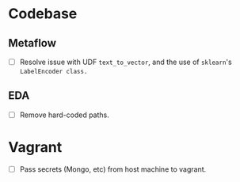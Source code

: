 
# Codebase


## Metaflow

- [ ] Resolve issue with UDF `text_to_vector`, and the use of `sklearn`'s `LabelEncoder class.`

## EDA

- [ ] Remove hard-coded paths.

# Vagrant

- [ ] Pass secrets (Mongo, etc) from host machine to vagrant.
